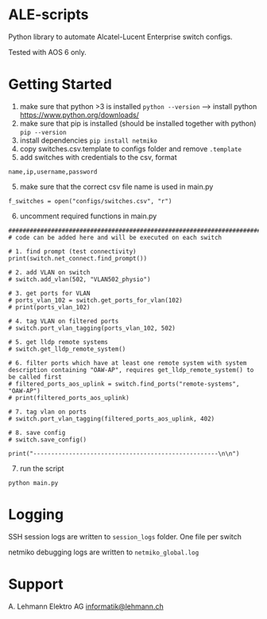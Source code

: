 # ALE-scripts
Python library to automate Alcatel-Lucent Enterprise switch configs. 

Tested with AOS 6 only.

# Getting Started
1. make sure that python >3 is installed
`python --version`
--> install python https://www.python.org/downloads/
2. make sure that pip is installed (should be installed together with python)
`pip --version`
3. install dependencies
`pip install netmiko`
4. copy switches.csv.template to configs folder and remove `.template`
5. add switches with credentials to the csv, format
```
name,ip,username,password
```
5. make sure that the correct csv file name is used in main.py
```
f_switches = open("configs/switches.csv", "r")
```
6. uncomment required functions in main.py
```
####################################################################################################
# code can be added here and will be executed on each switch

# 1. find prompt (test connectivity)
print(switch.net_connect.find_prompt())

# 2. add VLAN on switch
# switch.add_vlan(502, "VLAN502_physio")

# 3. get ports for VLAN
# ports_vlan_102 = switch.get_ports_for_vlan(102)
# print(ports_vlan_102)

# 4. tag VLAN on filtered ports
# switch.port_vlan_tagging(ports_vlan_102, 502)

# 5. get lldp remote systems
# switch.get_lldp_remote_system()

# 6. filter ports which have at least one remote system with system description containing "OAW-AP", requires get_lldp_remote_system() to be called first
# filtered_ports_aos_uplink = switch.find_ports("remote-systems", "OAW-AP")
# print(filtered_ports_aos_uplink)

# 7. tag vlan on ports
# switch.port_vlan_tagging(filtered_ports_aos_uplink, 402)

# 8. save config
# switch.save_config()

print("----------------------------------------------------\n\n")
```

7. run the script
```
python main.py
```

# Logging
SSH session logs are written to `session_logs` folder. One file per switch

netmiko debugging logs are written to `netmiko_global.log`

# Support
A. Lehmann Elektro AG
informatik@lehmann.ch